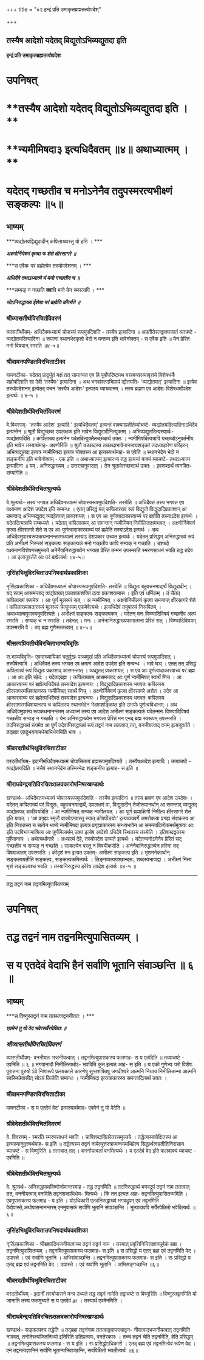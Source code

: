 +++
title = "०२ इन्द्रं प्रति उमाकृतब्रह्मतत्वोपदेश्"

+++


## तस्यैष आदेशो यदेतद् विद्युतोऽभिव्यद्युतदा इति

**इन्द्रं प्रति उमाकृतब्रह्मतत्वोपदेशः**

# **उपनिषत्**

# **तस्यैष आदेशो यदेतद् विद्युतोऽभिव्यद्युतदा इति । **

# **न्यमीमिषदा३ इत्यधिदैवतम् ॥४॥ अथाध्यात्मम् । **

# **यदेतद् गच्छतीव च मनोऽनेनैव तदुपस्मरत्यभीक्ष्णं सङ्कल्पः ॥५॥**

## **भाष्यम्**

***व्यद्योतयद्विद्युदादीन् कपिलाख्यस्तु यो हरिः । ***

***अक्ष्णोर्निमेषणं कृत्वा यः शेते क्षीरसागरे ॥***

***स एवैकः परं ब्रह्मेत्येव तस्योपदेशनम् । ***

***अधिदैवे तथाऽध्यात्मे यं मनो गच्छतीव च ॥***

***सम्यङ् न गच्छति **क्वा**पि मनो येन स्मरत्यपि । ***

***सोऽनिरुद्धाख्य ईशेशः परं ब्रह्मेति कीर्त्यते ॥***

### **श्रीव्यासतीर्थविरचितंविवरणं**

व्यासतीर्थीयम्- अधिदैवमध्यात्मं चोपास्यं रूपमुपदिशति - तस्यैष इत्यादिना ॥ अप्रतीतेस्तद्वाक्यजातं व्याचष्टे - व्यद्योतयदित्यादिना ॥ रूपाणां स्थानभेदकृतो भेदो न मन्तव्य इति भावेनोक्तम् - स एवैक इति ॥ येन प्रेरितं मनो विषयान् स्मरति ॥४-५॥

### **श्रीवामनपण्डितविरचिताटीका**

वामनटीका- यदेतत् प्रादुर्भूतं यक्षं तत् सामान्यत एव हि पूर्वोपदिष्टमथ वस्त्वन्तरव्यावृत्तये विशेषधर्मैः सहोपदिशति सा देवी ‘तस्यैषः’ इत्यादिना । अथ भगवांस्तदभिप्रायं द्योतयति- 'व्यद्योतयत्' इत्यादिना ॥ इत्येव तस्योपदेशनम् इत्येतद् वचनं ‘तस्यैष आदेशः' इत्यस्य व्याख्यानम् । तस्य ब्रह्मण एष आदेशः विशेषधर्मोपदेश इत्यर्थः ॥ ४–५ ॥

### **श्रीवेदेशतीर्थविरचितंविवरणं**

वे.विवरणम्- ‘तस्यैष आदेश' इत्यादि ' इत्यधिदैवतम्' इत्यन्तं वाक्यमप्रतीतेर्व्याचष्टे- व्यद्योतयदित्यादिनाऽधिदैव इत्यन्तेन ॥ श्रुतौ विद्युच्छब्द उपलक्षक इति भावेन विद्युदादीनित्युक्तम् । अभिव्यद्युतदित्यस्यार्थः- व्यद्योतयदिति ॥ कपिलाख्य इत्यनेन यदेतदित्युक्तैतच्छब्दार्थ उक्तः । न्यमीमिषदित्यत्रापि यच्छब्दोऽनुवर्तनीय इति भावेन तस्यार्थमाह- अक्ष्णोरिति ॥ श्रुतौ यच्छब्दस्य तच्छब्दाभावेनानन्वयशङ्कां तदध्याहारेण परिहरन् अभिव्यद्युतदा इत्यत्र न्यमीमिषदा इत्यत्र चोक्तस्य आ इत्यस्यार्थमाह- स एवेति ॥ स्थानभेदेन भेदो न शङ्कनीय इति भावेनोक्तम् - एक इति ॥ अथाध्यात्मम् इत्यारभ्य तद्ध इत्यन्तं वाक्यं व्याचष्टे- तथाऽध्यात्म इत्यादिना ॥ यम् . अनिरुद्धाख्यम् । उत्तरत्रानुवादात् । तेन श्रुतावेतच्छब्दार्थ उक्तः । इवशब्दार्थं व्यनक्ति- सम्यगिति ॥

### **श्रीवेदेशतीर्थविरचितश्रुत्यर्थः**

वे.श्रुत्यर्थः– तस्य भगवत अधिदैवमध्यात्मं चोपास्यरूपमुपदिशति- तस्येति ॥ अधिदैवतं तस्य भगवत एष वक्ष्यमाण आदेश उपदेश इति सम्बन्धः । एतत् प्रसिद्धं यत् कपिलारख्यं रूपं विद्युतो विद्युदादिप्रकाशान् आ समन्ताद् अभिव्यद्युतद् व्यद्योतयत् प्राकाशयत् । स एव आः पूर्णत्वादाकारवाच्यं परं ब्रह्मेति तस्याऽदेश इत्यर्थः । यदेतदित्यत्रापि सम्बध्यते । यदेतत् कपिलाख्यम् आ समन्तान् न्यमीमिषन् निमीलिताक्षमभवत् । अक्ष्णोर्निमेषणं कृत्वा क्षीरसागरे शेते स एव आः पूर्णत्वादाकारवाच्यं परं ब्रह्मेति तस्याऽदेश इत्यर्थः । अथ अधिदैवमुपास्वरूपक्रथनानन्तरमध्यात्मं तस्याऽ देशप्रकार उच्यत इत्यर्थः । यदेतत् प्रसिद्धम् अनिरुद्धाख्यं रूपं प्रति अभीक्ष्णं निरन्तरं सङ्कल्पः सङ्कल्पकं मनो गच्छतीव कापि सम्यक् न गच्छति । चशब्दो वक्ष्यमाणविशेषणसमुच्चये अनेनैवानिरुद्धाख्येन भगवता प्रेरितं तन्मन उपस्मरति स्मरणसाधनं भवति तद्ध तदेव । आ इत्यनुवर्तते आः परं ब्रह्मेत्यर्थः ॥४-५॥

### **नृसिंहभिक्षुविरचिताउपनिषदार्थप्रकाशिका**

नृसिंहप्रकाशिका - अधिदैवमध्यात्मं चोपास्यरूपमुपदिशति- तस्येति ॥ विद्युतः बहुवचनमाद्यर्थे विद्युदादीन् । यद् रूपम् आसमन्ताद् व्यद्योतयत् प्रकाशकशक्तिं दत्वा प्रकाशयामास । इति एवं धर्मिकम् । तं चैतत् कपिलाख्यं रूपमेत्र । आः पूर्णं मूलरूपं सत् । अ न्यमीमिषत् । अक्ष्णोनिर्मीलनं कृत्वा समन्तात् क्षीरसागरे शेते I कपिलाख्यावताररूपं मूलरूपं चेत्युभयम् एकमेवेत्यर्थः। इत्यधिदैवं तमुपास्यं निरूपितम् । अथाध्यात्ममुपास्यमुपदिश्यते । अभीक्ष्णं सङ्कल्पः सङ्कल्पकम् । यदेतन् मनः विष्ण्वादिविषयं गच्छतीव अल्पं स्मरति । सम्यक् च न स्मरति । तदेनत् । मनः । अनेनानिरुद्धाख्यपरमात्मना प्रेरितं सत् । विष्ण्वादिविषयम् उपस्मरति वै । तद् ब्रह्म गुणैस्ततत्वात् ॥ ४-५॥

### **श्रीसत्यप्रियतीर्थविरचिताभाष्यविवृतिः**

स.भाप्यविवृतिः- एवमाख्यायिकां चतुर्मुखः पञ्चमुखं प्रति अधिदैवमाध्यात्मं चोपास्यं रूपमुपादिशत् । तस्यैषेत्यादि । अधिदैवतं तस्य भगवत एष क्षमाण आदेश उपदेश इति सम्बन्धः । भावे घञ् । एतत् तत् प्रसिद्धं कपिलात्र्यं रूपं विद्युतः प्रकाशाद् आसमन्तात् । व्यद्युतत् प्राकाशयत् । स एव आः पूर्णत्वादाकारवाच्यं परं ब्रह्म । आ आः इति च्छेदः । यदेतद्ब्रह्म । कपिलाख्यम् आसमन्ताद् आः पूर्णं न्यमीमिषत् स्वार्थे णिच । आ आकारवाच्यं परं ब्रह्मेत्यधिदैवतं तस्यादेश इत्यन्वयः । विद्युदादिप्रकाशस्य भगवतः कपिलस्य क्षीरसागरमधिशयानस्य न्यमीमिषत् स्वार्थे णिच् । अक्ष्णोर्निमेषणं कृत्वा क्षीरसागरे अशेत । तदेव आ आकारवाच्यं परं ब्रह्मेत्यधिदैवतं तस्यादेश इत्यन्वयः । विद्युदादिप्रकाशस्य भगवतः कपिलस्य क्षीरसागरमधिशयानस्य च कपिलस्य स्थानभेदेन भेदमाशङ्किष्ठ इति उभयोः पूर्णत्वविधानम् । अथ अधिदैवमुपास्य रूपकथनानन्तरम् अध्यात्मं तस्य एष आदेश अभीक्ष्णं सङ्कल्पकं यदेतन्मनः विष्ण्वादिविषयं गच्छतीव सम्यङ् न गच्छति । येन अनिरुद्धाख्येन भगवता प्रेरितं मन एनद् ब्रह्म स्वरूपम् उपस्मरति । तदनिरुद्धाख्यं रूपमेव आ पूर्णं तदेवानिरुद्धाख्यं रूपं तद्वनं नाम ततत्वात् तत्, वननीयत्वाद् वनम् इत्यनुवर्तते । तद्ब्रह्म एतदुभयनामधेयाभिधेयमिति भावः ।

### **श्रीवरदतीर्थभिक्षुविरचिताटीका**

वरदतीर्थीयम्- इदानीमधिदैवमध्यात्मं चोपासितव्यं ब्रह्मरूपमुपदिश्यते । तस्यैषआदेश इत्यादि । तव्याचष्टे - व्यद्योतयदिति ॥ नचैवं स्थानभेदेन तस्मिन्भेदः शङ्कनीय इत्याह- स इति ॥

### **श्रीराघवेन्द्रयतिविरचितःतलवकारोपनिषत्खण्डार्थः**

खण्डार्थः– अधिदैवतमध्यात्मं चोपास्यरूपमुपदिशति - तस्यैष इत्यादिना ॥ तस्य ब्रह्मण एष आदेश उपदेशः । यदेतत् कपिलाख्यं परं विद्युतः, बहुवचनमाद्यर्थे, उपलक्षणं वा, विद्युदादीन् तेजोरूपानर्थान् आ समन्ताद् व्यद्युतद् व्यद्योतयद् आदीपयदिति । आ न्यमीमिषत् सम्यक् न्यमीलयत् । आः पूर्णं ब्रह्माक्षिणी निमील्य क्षीरसागरे शेत इति यावत् । ‘आ प्रगृह्यः स्मृतौ वाक्येऽप्यास्तु स्यात् कोपपीडयोः' इत्यव्ययवर्गे अमरोक्त्या प्रगह्य संज्ञकस्य आ इति निपातस्य च सत्वेन भाष्ये न्यमीमिषदा इत्यत्र प्रगृह्याकारस्य सन्ध्यभावेन आ समन्तादित्येकमर्थमुक्त्वा आः इति पदविभागमाश्रित्य आः पूर्णमित्यर्थम् उक्त इत्येष आदेशो ऽधिदैवे स्थितस्य तस्येति । इतिशब्दद्वयस्य पूर्वेणान्वयः । अथेत्यर्थान्तरे । अध्यात्मं देहे, तस्योपदेश उच्यते इत्यर्थः । यदेतन्मनोऽनेनैव प्रेरितं सद् गच्छतीव च सम्यङ् न गच्छति । साकल्येन वस्तु न विषयीकरोति । अनेनैवानिरुद्धात्र्येन हरिणा तद् विषयजातम् उपस्मरति । कीदृशं मन इत्यत उक्तम्- अभीक्ष्णं सङ्कल्प इति ॥ भृशमनेकार्थान् सङ्कल्पयतीति सङ्कल्पः, सङ्कल्पकमित्यर्थः । लिङ्गव्यत्ययश्छान्दसः, शब्दस्वभावाद्वा । अभीक्ष्णं नित्यं भृशं सङ्कल्पश्च भवति । तस्यानिरुद्धस्य हरेरेष उपदेश इत्यर्थः ॥४-५ ॥

------------------------------------------------------------------------

तद्ध तद्वनं नाम तद्वनमित्युपासितव्यम्

# **उपनिषत्**

# **तद्ध तद्वनं नाम तद्वनमित्युपासितव्यम् ।**

# **स य एतदेवं वेदाभि हैनं सर्वाणि भूतानि संवाञ्छन्ति ॥ ६ ॥**

## **भाष्यम्**

***स विष्णुस्तद्वनं नाम ततस्त्वाद्वननीयतः । ***

***एवमेनं तु यो वेद भवेत्सर्वैरपेक्षितः ॥***

### ***श्रीव्यासतीर्थविरचितंविवरणं***

व्यासतीर्थीयम्- वननीयतः भजनीयत्वात् । तद्वनमित्युपासकस्य फलमाह- स य एतदिति ॥ तव्याचष्टे - एवमिति ॥ ६ ॥ भगवानादौ निमीलिताक्षोऽ- भवदिति कुत इत्यत आह- स इति ॥ य एको गुणेभ्यः परो विशेषः पुरातनः पुरुषो ऽंग्रे निशारूपे प्रलयकाले कारणेषु सुप्तशक्तिषु जगदीश्वरे आत्मनि निधाय निमीलितान्मा आत्मनि स्वस्मिन्नेवासीत् सोऽयं किलेति सम्बन्धः । न्यमीमिषदा इत्यत्राकारस्य समन्तादित्यर्थ उक्तः ।

### **श्रीवामनपण्डितविरचिताटीका**

वामनटीका - स य एतदेवं वेद' इत्यस्यार्थमाह- एवमेनं तु यो वेदेति ॥

### **श्रीवेदेशतीर्थविरचितंविवरणं**

वे. विवरणम् - स्मरति स्मरणसाधनं भवति । चापिशब्दावितरेतरसमुच्चये । तद्धेत्यस्यापेक्षितस्य आ इत्यस्यानुवृत्त्यर्थमाह- स इति ॥ तद्धेत्यस्य तद्वनं नामेत्युत्तरत्राप्यन्वयमभिप्रेत्य सिद्धार्थत्वप्रतीतिनिरासाय व्याचष्टे - स विष्णुरिति ॥ ततत्वात् तत् । वननीयत्वतां वनमित्यर्थः । य एतदेवं वेद इति फलवाक्यं व्याचष्ट - एवमिति ॥

### **श्रीवेदेशतीर्थविरचितश्रुत्यर्थः**

वे. श्रुत्यर्थः- अनिरुद्धाख्यविष्णोर्नामान्तरमाह - तद्ध तद्वनमिति ॥ तदनिरुद्धाव्यं भगवद्रूपं तद्वनं नाम ततत्वात् तत्, वननीयत्वाद् वनमिति तद्वनशब्दाभिधेय- मित्यर्थः । किं तत इत्यत आह- तद्वनमित्युपासितव्यमिति । एवमुपासकस्य फलमाह - य इति । योऽधिकारी एतदनिरुद्धाख्यं भगवद्रूपम् एवं तद्वनमिति वेदोपास्ते,अथोपासनानन्तरम् एनमुपासकं सर्वाणि भूतानि संवाञ्छन्ति । मुत्यादावपि सर्वैरपेक्षितो भवेदित्यर्थः ॥६॥

### **नृसिंहभिक्षुविरचिताउपनिषदार्थप्रकाशिका**

नृसिंहप्रकाशिका - श्रीब्रह्मादिभजनीयत्वाच्च तद्वनं तद्वनं नाम । तस्मात् प्रवृत्तिनिमित्तज्ञानपूर्वकं ब्रह्म । तद्वनमित्युपासितव्यम् । तद्वनमित्युपासकस्य फलमाह- स इति ॥ स प्रसिद्धो य एतद् ब्रह्म एवं तद्वनमिति वेद । उपास्ते । एवं सर्वाणि भूतानि । अभिसंवाञ्छन्ति । तद्वनमित्युपासकस्य फलमाह- स इति । सः प्रसिद्धो य एतद् ब्रह्म एवं तद्वनमिति वेद । उपास्ते । एवं स्रर्वाणि भूतानि । अभिसङ्गच्छन्ति ॥६॥

### **श्रीवरदतीर्थभिक्षुविरचिताटीका**

वरदतीर्थीयम् - इदानीं तस्योपासने मन्त्र उच्यते तद्ध तद्वनं नामेति तद्वाचष्टे स विष्णुरिति ॥ विष्णुस्तद्वनमिति यो जानाति तस्य फलमुच्यते स य एतदेवं ar । तस्यार्थ एवमेनमिति ।

### **श्रीराघवेन्द्रयतिविरचितःतलवकारोपनिषत्खण्डार्थः**

खण्डार्थः- सङ्कल्पश्च तद्धेति ॥ तद्ब्रह्म तद्वनंनाम ततत्वाद्व्याप्तत्वाद्वन- नीयत्वाद्भजनीयत्वात् तद्वनमिति नामवत्, तनोतेस्त्यजितनिभ्यो इतिरिति डतिप्रत्ययः, वनतेरकारः । तच्च तद्वनं चेति तद्वनर्मिति, हेति प्रसिद्धम् ॥ तद्वनमित्युपासकस्य फलमाह - स य इति । सः प्रसिद्धोऽधिकारी । एतद् ब्रह्म एवं तद्वनमित्येवं रूपेण वेद । एनं तद्वनत्वज्ञानिनं सर्वाणि भूतान्यभिवाञ्छन्ति, सर्वापेक्षितो भवतीत्यर्थः ॥६॥


